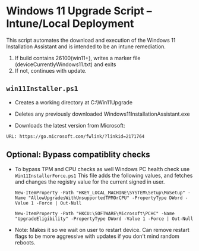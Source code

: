 # Windows 11 Upgrade Script – Intune/Local Deployment

This script automates the download and execution of the Windows 11 Installation Assistant and is intended to be an intune remediation.

 1. If build contains 26100(win11+), writes a marker file (deviceCurrentlyWindows11.txt) and exits
 2. If not, continues with update.

## `win11Installer.ps1`

- Creates a working directory at C:\Win11Upgrade

- Deletes any previously downloaded Windows11InstallationAssistant.exe

- Downloads the latest version from Microsoft:

`URL: https://go.microsoft.com/fwlink/?linkid=2171764`
 
## Optional: Bypass compatiblity checks
- To bypass TPM and CPU checks as well Windows PC health check use `Win11InstallerForce.ps1` This file adds the following values, and fetches and changes the registry value for the current signed in user. 
  
  `New-ItemProperty -Path "HKEY_LOCAL_MACHINE\SYSTEM\Setup\MoSetup" -Name "AllowUpgradesWithUnsupportedTPMOrCPU" -PropertyType DWord -Value 1 -Force | Out-Null`

   `New-ItemProperty -Path "HKCU:\SOFTWARE\Microsoft\PCHC" -Name "UpgradeEligibility" -PropertyType DWord -Value 1 -Force | Out-Null`

- Note: Makes it so we wait on user to restart device. Can remove restart flags to be more aggressive with updates if you don't mind random reboots.  


